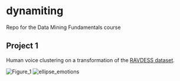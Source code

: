 # dynamiting
Repo for the Data Mining Fundamentals course


## Project 1
Human voice clustering on a transformation of the  [RAVDESS dataset](https://zenodo.org/record/1188976#.YzRLJEpBzeQ).

![Figure_1](https://user-images.githubusercontent.com/89815653/192647778-f15c2c90-8422-433e-95ce-2d44cedf7be4.png)
![ellipse_emotions](https://user-images.githubusercontent.com/89815653/192788637-a3bec0c3-b300-4385-929d-077f9d0f7515.png)
